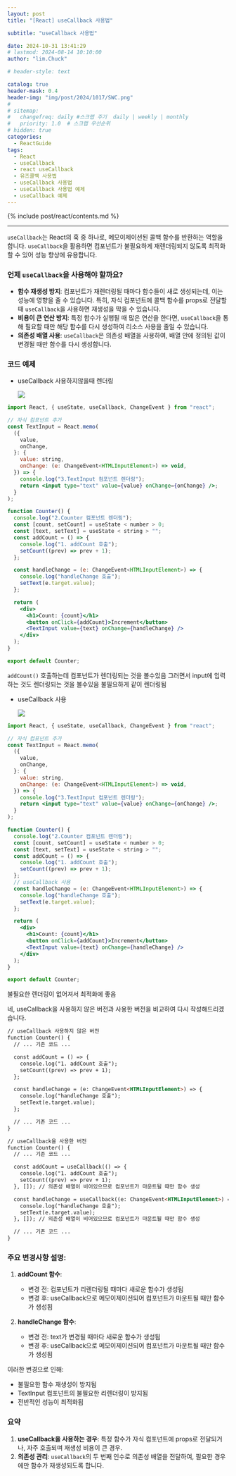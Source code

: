 ```yaml
---
layout: post
title: "[React] useCallback 사용법"

subtitle: "useCallback 사용법"

date: 2024-10-31 13:41:29
# lastmod: 2024-08-14 10:10:00
author: "lim.Chuck"

# header-style: text

catalog: true
header-mask: 0.4
header-img: "img/post/2024/1017/SWC.png"
#
# sitemap:
#   changefreq: daily #스크랩 주기  daily | weekly | monthly
#   priority: 1.0  # 스크랩 우선순위
# hidden: true
categories:
  - ReactGuide
tags:
  - React
  - useCallback
  - react useCallback
  - 유즈콜백 사용법
  - useCallback 사용법
  - useCallback 사용법 예제
  - useCallback 예제
---
```


{% include post/react/contents.md %}

---

`useCallback`는 React의 훅 중 하나로, 메모이제이션된 콜백 함수를 반환하는 역할을 합니다. `useCallback`을 활용하면 컴포넌트가 불필요하게 재렌더링되지 않도록 최적화할 수 있어 성능 향상에 유용합니다.

### 언제 `useCallback`을 사용해야 할까요?

- **함수 재생성 방지**: 컴포넌트가 재렌더링될 때마다 함수들이 새로 생성되는데, 이는 성능에 영향을 줄 수 있습니다. 특히, 자식 컴포넌트에 콜백 함수를 props로 전달할 때 `useCallback`을 사용하면 재생성을 막을 수 있습니다.
- **비용이 큰 연산 방지**: 특정 함수가 실행될 때 많은 연산을 한다면, `useCallback`을 통해 필요할 때만 해당 함수를 다시 생성하여 리소스 사용을 줄일 수 있습니다.
- **의존성 배열 사용**: `useCallback`은 의존성 배열을 사용하여, 배열 안에 정의된 값이 변경될 때만 함수를 다시 생성합니다.

### 코드 예제

- useCallback 사용하지않을때 렌더링

  ![](/img/post/2024/1031/1.gif)

```jsx
import React, { useState, useCallback, ChangeEvent } from "react";

// 자식 컴포넌트 추가
const TextInput = React.memo(
  ({
    value,
    onChange,
  }: {
    value: string,
    onChange: (e: ChangeEvent<HTMLInputElement>) => void,
  }) => {
    console.log("3.TextInput 컴포넌트 렌더링");
    return <input type="text" value={value} onChange={onChange} />;
  }
);

function Counter() {
  console.log("2.Counter 컴포넌트 렌더링");
  const [count, setCount] = useState < number > 0;
  const [text, setText] = useState < string > "";
  const addCount = () => {
    console.log("1. addCount 호출");
    setCount((prev) => prev + 1);
  };

  const handleChange = (e: ChangeEvent<HTMLInputElement>) => {
    console.log("handleChange 호출");
    setText(e.target.value);
  };

  return (
    <div>
      <h1>Count: {count}</h1>
      <button onClick={addCount}>Increment</button>
      <TextInput value={text} onChange={handleChange} />
    </div>
  );
}

export default Counter;
```

`addCount()` 호출하는데 컴포넌트가 렌더링되는 것을 볼수있음 그러면서 input에 입력하는 것도 렌더링되는 것을 볼수있음 불필요하게 같이 렌더링됨

- useCallback 사용

  ![](/img/post/2024/1031/2.gif)

```jsx
import React, { useState, useCallback, ChangeEvent } from "react";

// 자식 컴포넌트 추가
const TextInput = React.memo(
  ({
    value,
    onChange,
  }: {
    value: string,
    onChange: (e: ChangeEvent<HTMLInputElement>) => void,
  }) => {
    console.log("3.TextInput 컴포넌트 렌더링");
    return <input type="text" value={value} onChange={onChange} />;
  }
);

function Counter() {
  console.log("2.Counter 컴포넌트 렌더링");
  const [count, setCount] = useState < number > 0;
  const [text, setText] = useState < string > "";
  const addCount = () => {
    console.log("1. addCount 호출");
    setCount((prev) => prev + 1);
  };
  // useCallback 사용
  const handleChange = (e: ChangeEvent<HTMLInputElement>) => {
    console.log("handleChange 호출");
    setText(e.target.value);
  };

  return (
    <div>
      <h1>Count: {count}</h1>
      <button onClick={addCount}>Increment</button>
      <TextInput value={text} onChange={handleChange} />
    </div>
  );
}

export default Counter;
```

불필요한 렌더링이 없어져서 최적화에 좋음

네, useCallback을 사용하지 않은 버전과 사용한 버전을 비교하여 다시 작성해드리겠습니다.

```jsx:_posts/front/react/2024-10-31-useCallback.md
// useCallback 사용하지 않은 버전
function Counter() {
  // ... 기존 코드 ...

  const addCount = () => {
    console.log("1. addCount 호출");
    setCount((prev) => prev + 1);
  };

  const handleChange = (e: ChangeEvent<HTMLInputElement>) => {
    console.log("handleChange 호출");
    setText(e.target.value);
  };

  // ... 기존 코드 ...
}

// useCallback을 사용한 버전
function Counter() {
  // ... 기존 코드 ...

  const addCount = useCallback(() => {
    console.log("1. addCount 호출");
    setCount((prev) => prev + 1);
  }, []); // 의존성 배열이 비어있으므로 컴포넌트가 마운트될 때만 함수 생성

  const handleChange = useCallback((e: ChangeEvent<HTMLInputElement>) => {
    console.log("handleChange 호출");
    setText(e.target.value);
  }, []); // 의존성 배열이 비어있으므로 컴포넌트가 마운트될 때만 함수 생성

  // ... 기존 코드 ...
}
```

### 주요 변경사항 설명:

1. **addCount 함수**:

   - 변경 전: 컴포넌트가 리렌더링될 때마다 새로운 함수가 생성됨
   - 변경 후: useCallback으로 메모이제이션되어 컴포넌트가 마운트될 때만 함수가 생성됨

2. **handleChange 함수**:
   - 변경 전: text가 변경될 때마다 새로운 함수가 생성됨
   - 변경 후: useCallback으로 메모이제이션되어 컴포넌트가 마운트될 때만 함수가 생성됨

이러한 변경으로 인해:

- 불필요한 함수 재생성이 방지됨
- TextInput 컴포넌트의 불필요한 리렌더링이 방지됨
- 전반적인 성능이 최적화됨

### 요약

1. **useCallback을 사용하는 경우**: 특정 함수가 자식 컴포넌트에 props로 전달되거나, 자주 호출되며 재생성 비용이 큰 경우.
2. **의존성 관리**: `useCallback`의 두 번째 인수로 의존성 배열을 전달하여, 필요한 경우에만 함수가 재생성되도록 합니다.
